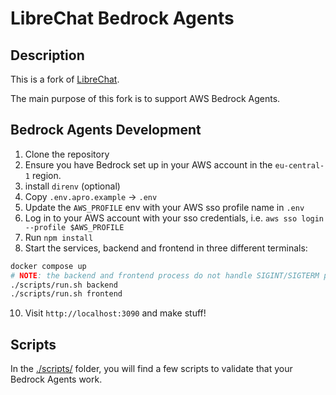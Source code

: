 # LibreChat Bedrock Agents

## Description

This is a fork of [LibreChat](https://github.com/danny-avila/LibreChat).

The main purpose of this fork is to support AWS Bedrock Agents.

## Bedrock Agents Development

1. Clone the repository
2. Ensure you have Bedrock set up in your AWS account in the `eu-central-1` region.
3. install `direnv` (optional)
4. Copy `.env.apro.example` -> `.env`
5. Update the `AWS_PROFILE` env with your AWS sso profile name in `.env`
6. Log in to your AWS account with your sso credentials, i.e. `aws sso login --profile $AWS_PROFILE`
7. Run `npm install`
8. Start the services, backend and frontend in three different terminals:

```bash
docker compose up
# NOTE: the backend and frontend process do not handle SIGINT/SIGTERM properly so we handle the cleanup with the run.sh script
./scripts/run.sh backend
./scripts/run.sh frontend
```

10. Visit `http://localhost:3090` and make stuff!

## Scripts

In the [./scripts/](./scripts/) folder, you will find a few scripts to validate that your Bedrock Agents work.
